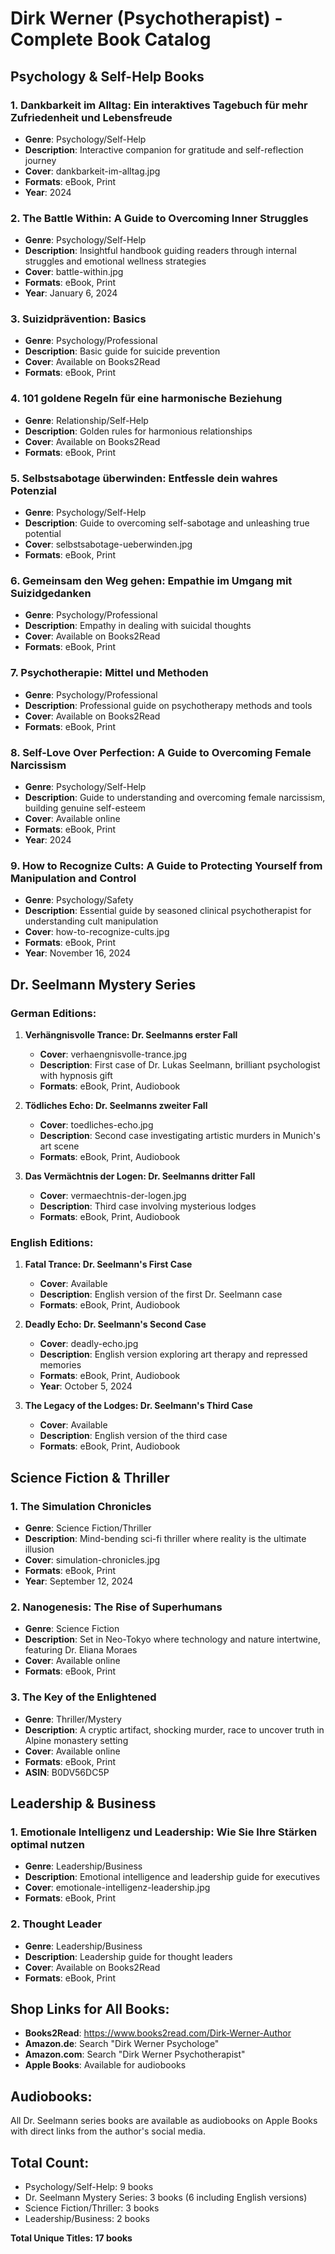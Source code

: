 # Dirk Werner (Psychotherapist) - Complete Book Catalog

## Psychology & Self-Help Books

### 1. Dankbarkeit im Alltag: Ein interaktives Tagebuch für mehr Zufriedenheit und Lebensfreude
- **Genre**: Psychology/Self-Help
- **Description**: Interactive companion for gratitude and self-reflection journey
- **Cover**: dankbarkeit-im-alltag.jpg
- **Formats**: eBook, Print
- **Year**: 2024

### 2. The Battle Within: A Guide to Overcoming Inner Struggles
- **Genre**: Psychology/Self-Help
- **Description**: Insightful handbook guiding readers through internal struggles and emotional wellness strategies
- **Cover**: battle-within.jpg
- **Formats**: eBook, Print
- **Year**: January 6, 2024

### 3. Suizidprävention: Basics
- **Genre**: Psychology/Professional
- **Description**: Basic guide for suicide prevention
- **Cover**: Available on Books2Read
- **Formats**: eBook, Print

### 4. 101 goldene Regeln für eine harmonische Beziehung
- **Genre**: Relationship/Self-Help
- **Description**: Golden rules for harmonious relationships
- **Cover**: Available on Books2Read
- **Formats**: eBook, Print

### 5. Selbstsabotage überwinden: Entfessle dein wahres Potenzial
- **Genre**: Psychology/Self-Help
- **Description**: Guide to overcoming self-sabotage and unleashing true potential
- **Cover**: selbstsabotage-ueberwinden.jpg
- **Formats**: eBook, Print

### 6. Gemeinsam den Weg gehen: Empathie im Umgang mit Suizidgedanken
- **Genre**: Psychology/Professional
- **Description**: Empathy in dealing with suicidal thoughts
- **Cover**: Available on Books2Read
- **Formats**: eBook, Print

### 7. Psychotherapie: Mittel und Methoden
- **Genre**: Psychology/Professional
- **Description**: Professional guide on psychotherapy methods and tools
- **Cover**: Available on Books2Read
- **Formats**: eBook, Print

### 8. Self-Love Over Perfection: A Guide to Overcoming Female Narcissism
- **Genre**: Psychology/Self-Help
- **Description**: Guide to understanding and overcoming female narcissism, building genuine self-esteem
- **Cover**: Available online
- **Formats**: eBook, Print
- **Year**: 2024

### 9. How to Recognize Cults: A Guide to Protecting Yourself from Manipulation and Control
- **Genre**: Psychology/Safety
- **Description**: Essential guide by seasoned clinical psychotherapist for understanding cult manipulation
- **Cover**: how-to-recognize-cults.jpg
- **Formats**: eBook, Print
- **Year**: November 16, 2024

## Dr. Seelmann Mystery Series

### German Editions:
1. **Verhängnisvolle Trance: Dr. Seelmanns erster Fall**
   - **Cover**: verhaengnisvolle-trance.jpg
   - **Description**: First case of Dr. Lukas Seelmann, brilliant psychologist with hypnosis gift
   - **Formats**: eBook, Print, Audiobook

2. **Tödliches Echo: Dr. Seelmanns zweiter Fall**
   - **Cover**: toedliches-echo.jpg
   - **Description**: Second case investigating artistic murders in Munich's art scene
   - **Formats**: eBook, Print, Audiobook

3. **Das Vermächtnis der Logen: Dr. Seelmanns dritter Fall**
   - **Cover**: vermaechtnis-der-logen.jpg
   - **Description**: Third case involving mysterious lodges
   - **Formats**: eBook, Print, Audiobook

### English Editions:
1. **Fatal Trance: Dr. Seelmann's First Case**
   - **Cover**: Available
   - **Description**: English version of the first Dr. Seelmann case
   - **Formats**: eBook, Print, Audiobook

2. **Deadly Echo: Dr. Seelmann's Second Case**
   - **Cover**: deadly-echo.jpg
   - **Description**: English version exploring art therapy and repressed memories
   - **Formats**: eBook, Print, Audiobook
   - **Year**: October 5, 2024

3. **The Legacy of the Lodges: Dr. Seelmann's Third Case**
   - **Cover**: Available
   - **Description**: English version of the third case
   - **Formats**: eBook, Print, Audiobook

## Science Fiction & Thriller

### 1. The Simulation Chronicles
- **Genre**: Science Fiction/Thriller
- **Description**: Mind-bending sci-fi thriller where reality is the ultimate illusion
- **Cover**: simulation-chronicles.jpg
- **Formats**: eBook, Print
- **Year**: September 12, 2024

### 2. Nanogenesis: The Rise of Superhumans
- **Genre**: Science Fiction
- **Description**: Set in Neo-Tokyo where technology and nature intertwine, featuring Dr. Eliana Moraes
- **Cover**: Available online
- **Formats**: eBook, Print

### 3. The Key of the Enlightened
- **Genre**: Thriller/Mystery
- **Description**: A cryptic artifact, shocking murder, race to uncover truth in Alpine monastery setting
- **Cover**: Available online
- **Formats**: eBook, Print
- **ASIN**: B0DV56DC5P

## Leadership & Business

### 1. Emotionale Intelligenz und Leadership: Wie Sie Ihre Stärken optimal nutzen
- **Genre**: Leadership/Business
- **Description**: Emotional intelligence and leadership guide for executives
- **Cover**: emotionale-intelligenz-leadership.jpg
- **Formats**: eBook, Print

### 2. Thought Leader
- **Genre**: Leadership/Business
- **Description**: Leadership guide for thought leaders
- **Cover**: Available on Books2Read
- **Formats**: eBook, Print

## Shop Links for All Books:
- **Books2Read**: https://www.books2read.com/Dirk-Werner-Author
- **Amazon.de**: Search "Dirk Werner Psychologe"
- **Amazon.com**: Search "Dirk Werner Psychotherapist"
- **Apple Books**: Available for audiobooks

## Audiobooks:
All Dr. Seelmann series books are available as audiobooks on Apple Books with direct links from the author's social media.

## Total Count:
- Psychology/Self-Help: 9 books
- Dr. Seelmann Mystery Series: 3 books (6 including English versions)
- Science Fiction/Thriller: 3 books
- Leadership/Business: 2 books

**Total Unique Titles: 17 books**

